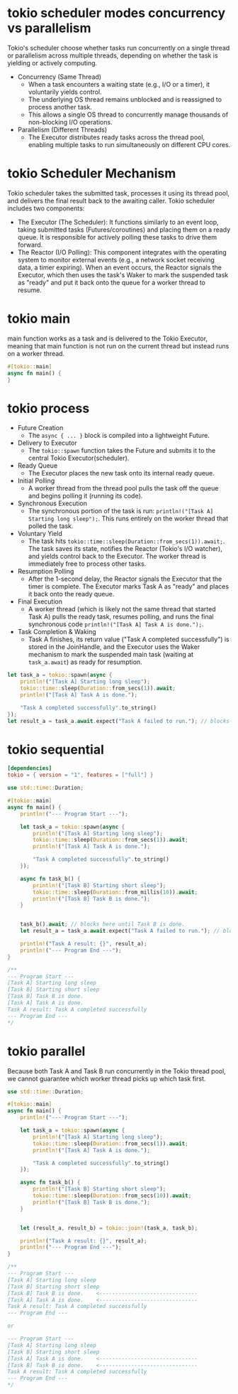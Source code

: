 # tokio scheduler modes concurrency vs parallelism

Tokio's scheduler choose whether tasks run concurrently on a single thread or parallelism across multiple threads, depending on whether the task is yielding or actively computing.

- Concurrency (Same Thread)
  - When a task encounters a waiting state (e.g., I/O or a timer), it voluntarily yields control.
  - The underlying OS thread remains unblocked and is reassigned to process another task.
  - This allows a single OS thread to concurrently manage thousands of non-blocking I/O operations.
- Parallelism (Different Threads)
  - The Executor distributes ready tasks across the thread pool, enabling multiple tasks to run simultaneously on different CPU cores.

# tokio Scheduler Mechanism

Tokio scheduler takes the submitted task, processes it using its thread pool, and delivers the final result back to the awaiting caller. Tokio scheduler includes two components:

- The Executor (The Scheduler): It functions similarly to an event loop, taking submitted tasks (Futures/coroutines) and placing them on a ready queue. It is responsible for actively polling these tasks to drive them forward.
- The Reactor (I/O Polling): This component integrates with the operating system to monitor external events (e.g., a network socket receiving data, a timer expiring). When an event occurs, the Reactor signals the Executor, which then uses the task's Waker to mark the suspended task as "ready" and put it back onto the queue for a worker thread to resume.

# tokio main

main function works as a task and is delivered to the Tokio Executor, meaning that main function is not run on the current thread but instead runs on a worker thread.

```rs
#[tokio::main]
async fn main() {
}
```

# tokio process

- Future Creation
  - The `async { ... }` block is compiled into a lightweight Future.
- Delivery to Executor
  - The `tokio::spawn` function takes the Future and submits it to the central Tokio Executor(scheduler).
- Ready Queue
  - The Executor places the new task onto its internal ready queue.
- Initial Polling
  - A worker thread from the thread pool pulls the task off the queue and begins polling it (running its code).
- Synchronous Execution
  - The synchronous portion of the task is run: `println!("[Task A] Starting long sleep");`. This runs entirely on the worker thread that polled the task.
- Voluntary Yield
  - The task hits `tokio::time::sleep(Duration::from_secs(1)).await;`. The task saves its state, notifies the Reactor (Tokio's I/O watcher), and yields control back to the Executor. The worker thread is immediately free to process other tasks.
- Resumption Polling
  - After the 1-second delay, the Reactor signals the Executor that the timer is complete. The Executor marks Task A as "ready" and places it back onto the ready queue.
- Final Execution
  - A worker thread (which is likely not the same thread that started Task A) pulls the ready task, resumes polling, and runs the final synchronous code `println!("[Task A] Task A is done.");`.
- Task Completion & Waking
  - Task A finishes, its return value ("Task A completed successfully") is stored in the JoinHandle, and the Executor uses the Waker mechanism to mark the suspended main task (waiting at `task_a.await`) as ready for resumption.

```rs
let task_a = tokio::spawn(async {
    println!("[Task A] Starting long sleep");
    tokio::time::sleep(Duration::from_secs(1)).await;
    println!("[Task A] Task A is done.");

    "Task A completed successfully".to_string()
});
let result_a = task_a.await.expect("Task A failed to run."); // blocks here until Task A is done.
```

# tokio sequential

```toml
[dependencies]
tokio = { version = "1", features = ["full"] }
```

```rs
use std::time::Duration;

#[tokio::main]
async fn main() {
    println!("--- Program Start ---");

    let task_a = tokio::spawn(async {
        println!("[Task A] Starting long sleep");
        tokio::time::sleep(Duration::from_secs(1)).await;
        println!("[Task A] Task A is done.");

        "Task A completed successfully".to_string()
    });

    async fn task_b() {
        println!("[Task B] Starting short sleep");
        tokio::time::sleep(Duration::from_millis(10)).await;
        println!("[Task B] Task B is done.");
    }


    task_b().await; // blocks here until Task B is done.
    let result_a = task_a.await.expect("Task A failed to run."); // blocks here until Task A is done.

    println!("Task A result: {}", result_a);
    println!("--- Program End ---");
}

/**
--- Program Start ---
[Task A] Starting long sleep
[Task B] Starting short sleep
[Task B] Task B is done.
[Task A] Task A is done.
Task A result: Task A completed successfully
--- Program End ---
*/
```

# tokio parallel

Because both Task A and Task B run concurrently in the Tokio thread pool, we cannot guarantee which worker thread picks up which task first.

```rs
use std::time::Duration;

#[tokio::main]
async fn main() {
    println!("--- Program Start ---");

    let task_a = tokio::spawn(async {
        println!("[Task A] Starting long sleep");
        tokio::time::sleep(Duration::from_secs(1)).await;
        println!("[Task A] Task A is done.");

        "Task A completed successfully".to_string()
    });

    async fn task_b() {
        println!("[Task B] Starting short sleep");
        tokio::time::sleep(Duration::from_secs(10)).await;
        println!("[Task B] Task B is done.");
    }


    let (result_a, result_b) = tokio::join!(task_a, task_b);

    println!("Task A result: {}", result_a);
    println!("--- Program End ---");
}

/**
--- Program Start ---
[Task A] Starting long sleep
[Task B] Starting short sleep
[Task B] Task B is done.    <-------------------------------
[Task A] Task A is done.    <-------------------------------
Task A result: Task A completed successfully
--- Program End ---

or

--- Program Start ---
[Task A] Starting long sleep
[Task B] Starting short sleep
[Task A] Task A is done.    <-------------------------------
[Task B] Task B is done.    <-------------------------------
Task A result: Task A completed successfully
--- Program End ---
*/
```
